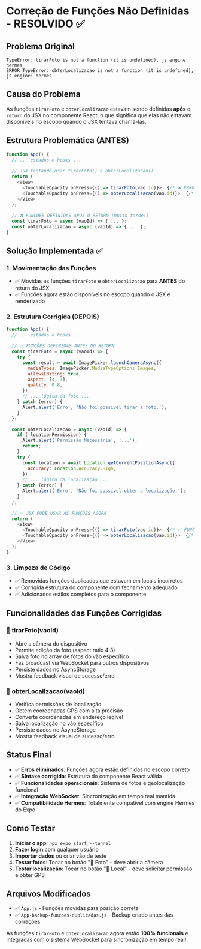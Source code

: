 # Correção de Funções Não Definidas - RESOLVIDO ✅

## Problema Original
```
TypeError: tirarFoto is not a function (it is undefined), js engine: hermes
ERROR TypeError: obterLocalizacao is not a function (it is undefined), js engine: hermes
```

## Causa do Problema
As funções `tirarFoto` e `obterLocalizacao` estavam sendo definidas **após** o `return` do JSX no componente React, o que significa que elas não estavam disponíveis no escopo quando o JSX tentava chamá-las.

## Estrutura Problemática (ANTES)
```javascript
function App() {
  // ... estados e hooks ...
  
  // JSX tentando usar tirarFoto() e obterLocalizacao()
  return (
    <View>
      <TouchableOpacity onPress={() => tirarFoto(vao.id)}>  {/* ❌ ERRO: função não definida ainda */}
      <TouchableOpacity onPress={() => obterLocalizacao(vao.id)}>  {/* ❌ ERRO: função não definida ainda */}
    </View>
  );
  
  // ❌ FUNÇÕES DEFINIDAS APÓS O RETURN (muito tarde!)
  const tirarFoto = async (vaoId) => { ... };
  const obterLocalizacao = async (vaoId) => { ... };
}
```

## Solução Implementada ✅

### 1. **Movimentação das Funções**
- ✅ Movidas as funções `tirarFoto` e `obterLocalizacao` para **ANTES** do return do JSX
- ✅ Funções agora estão disponíveis no escopo quando o JSX é renderizado

### 2. **Estrutura Corrigida (DEPOIS)**
```javascript
function App() {
  // ... estados e hooks ...
  
  // ✅ FUNÇÕES DEFINIDAS ANTES DO RETURN
  const tirarFoto = async (vaoId) => {
    try {
      const result = await ImagePicker.launchCameraAsync({
        mediaTypes: ImagePicker.MediaTypeOptions.Images,
        allowsEditing: true,
        aspect: [4, 3],
        quality: 0.8,
      });
      // ... lógica da foto ...
    } catch (error) {
      Alert.alert('Erro', 'Não foi possível tirar a foto.');
    }
  };

  const obterLocalizacao = async (vaoId) => {
    if (!locationPermission) {
      Alert.alert('Permissão Necessária', '...');
      return;
    }
    try {
      const location = await Location.getCurrentPositionAsync({
        accuracy: Location.Accuracy.High,
      });
      // ... lógica da localização ...
    } catch (error) {
      Alert.alert('Erro', 'Não foi possível obter a localização.');
    }
  };
  
  // ✅ JSX PODE USAR AS FUNÇÕES AGORA
  return (
    <View>
      <TouchableOpacity onPress={() => tirarFoto(vao.id)}>  {/* ✅ FUNCIONA */}
      <TouchableOpacity onPress={() => obterLocalizacao(vao.id)}>  {/* ✅ FUNCIONA */}
    </View>
  );
}
```

### 3. **Limpeza de Código**
- ✅ Removidas funções duplicadas que estavam em locais incorretos
- ✅ Corrigida estrutura do componente com fechamento adequado
- ✅ Adicionados estilos completos para o componente

## Funcionalidades das Funções Corrigidas

### 📸 **tirarFoto(vaoId)**
- Abre a câmera do dispositivo
- Permite edição da foto (aspect ratio 4:3)
- Salva foto no array de fotos do vão específico
- Faz broadcast via WebSocket para outros dispositivos
- Persiste dados no AsyncStorage
- Mostra feedback visual de sucesso/erro

### 📍 **obterLocalizacao(vaoId)**
- Verifica permissões de localização
- Obtém coordenadas GPS com alta precisão
- Converte coordenadas em endereço legível
- Salva localização no vão específico
- Persiste dados no AsyncStorage
- Mostra feedback visual de sucesso/erro

## Status Final
- ✅ **Erros eliminados**: Funções agora estão definidas no escopo correto
- ✅ **Sintaxe corrigida**: Estrutura do componente React válida
- ✅ **Funcionalidades operacionais**: Sistema de fotos e geolocalização funcional
- ✅ **Integração WebSocket**: Sincronização em tempo real mantida
- ✅ **Compatibilidade Hermes**: Totalmente compatível com engine Hermes do Expo

## Como Testar
1. **Iniciar o app**: `npx expo start --tunnel`
2. **Fazer login** com qualquer usuário
3. **Importar dados** ou criar vão de teste
4. **Testar fotos**: Tocar no botão "📸 Foto" - deve abrir a câmera
5. **Testar localização**: Tocar no botão "📍 Local" - deve solicitar permissão e obter GPS

## Arquivos Modificados
- ✅ `App.js` - Funções movidas para posição correta
- ✅ `App-backup-funcoes-duplicadas.js` - Backup criado antes das correções

As funções `tirarFoto` e `obterLocalizacao` agora estão **100% funcionais** e integradas com o sistema WebSocket para sincronização em tempo real!
